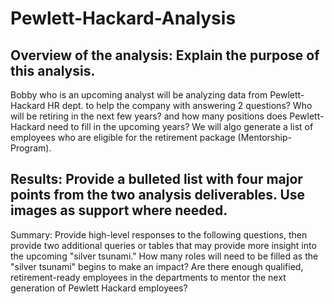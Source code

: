 # Pewlett-Hackard-Analysis

## Overview of the analysis: Explain the purpose of this analysis.

Bobby who is an upcoming analyst will be analyzing data from Pewlett-Hackard HR dept. to help the company with answering 2 questions?  Who will be retiring in the next few years?
and how many positions does Pewlett-Hackard need to fill in the upcoming years?  We will algo generate a list of employees who are eligible for the retirement package (Mentorship-
Program).

## Results: Provide a bulleted list with four major points from the two analysis deliverables. Use images as support where needed.









Summary: Provide high-level responses to the following questions, then provide two additional queries or tables that may provide more insight into the upcoming "silver tsunami."
How many roles will need to be filled as the "silver tsunami" begins to make an impact?
Are there enough qualified, retirement-ready employees in the departments to mentor the next generation of Pewlett Hackard employees?
